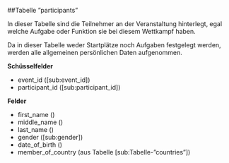 ##Tabelle ”participants”

In dieser Tabelle sind die Teilnehmer an der Veranstaltung hinterlegt, egal welche Aufgabe oder Funktion sie bei diesem Wettkampf haben. 

Da in dieser Tabelle weder Startplätze noch Aufgaben festgelegt werden, werden alle allgemeinen persönlichen Daten aufgenommen. 

**Schüsselfelder**

* event_id ([sub:event_id])
* participant_id ([sub:participant_id])

**Felder**

* first_name ()
* middle_name () 
* last_name ()
* gender ([sub:gender])
* date_of_birth ()
* member_of_country (aus Tabelle [sub:Tabelle-”countries”])
